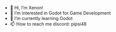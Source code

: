 - 👋 Hi, I’m Xenon!
- 👀 I’m interested in Godot for Game Development
- 🌱 I’m currently learning Godot
- 📫 How to reach me discord: pipsi48



